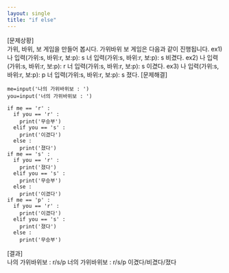 ```yaml
---
layout: single
title: "if else"
---
```



[문제상황]  
가위, 바위, 보 게임을 만들어 봅시다. 가위바위
보 게임은 다음과 같이 진행됩니다. ex1)
나 입력(가위:s, 바위:r, 보:p): s
너 입력(가위:s, 바위:r, 보:p): s
비겼다. ex2)
나 입력(가위:s, 바위:r, 보:p): r
너 입력(가위:s, 바위:r, 보:p): s
이겼다. ex3)
나 입력(가위:s, 바위:r, 보:p): p
너 입력(가위:s, 바위:r, 보:p): s
졌다.
[문제해결]  
~~~  
me=input('나의 가위바위보 : ')
you=input('너의 가위바위보 : ')

if me == 'r' :
  if you == 'r' :
    print('무승부')
  elif you == 's' :
    print('이겼다')
  else :
    print('졌다')
if me == 's' :
  if you == 'r' :
    print('졌다')
  elif you == 's' :
    print('무승부')
  else :
    print('이겼다')
if me == 'p' :
  if you == 'r' :
    print('이겼다')
  elif you == 's' :
    print('졌다')
  else :
    print('무승부')
~~~

[결과]  
나의 가위바위보 : r/s/p
너의 가위바위보 : r/s/p
이겼다/비겼다/졌다
